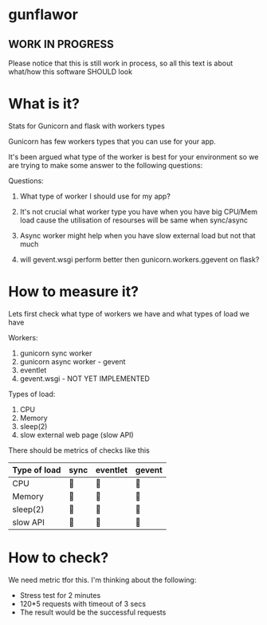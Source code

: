 # gunflawor

## WORK IN PROGRESS
Please notice that this is still work in process, so all this text is about what/how this software SHOULD look

# What is it?

Stats for Gunicorn and flask with workers types

Gunicorn has few workers types that you can use for your app.

It's been argued what type of the worker is best for your environment so we are trying to make some answer to the following questions:


Questions:
1) What type of worker I should use for my app? 
1) It's not crucial what worker type you have when you have big CPU/Mem load 
cause the utilisation of resourses will be same when sync/async
  
1) Async worker might help when you have slow external load but not that much
1) will gevent.wsgi perform better then gunicorn.workers.ggevent on flask?



# How to measure it?

Lets first check what type of workers we have and what types of load we have

Workers:
1) gunicorn sync worker
1) gunicorn async worker - gevent
1) eventlet
1) gevent.wsgi - NOT YET IMPLEMENTED

Types of load:

1) CPU
2) Memory
3) sleep(2)
4) slow external web page (slow API)


There should be metrics of checks like this

| Type of load  | sync  | eventlet | gevent |
| ------------- | ----- | -------- | ------ |
| CPU           | 🔢  | 🔢 | 🔢  | 🔢 |
| Memory        | 🔢  | 🔢 | 🔢  | 🔢 |
| sleep(2)      | 🔢  | 🔢 | 🔢  | 🔢 |
| slow API      | 🔢  | 🔢 | 🔢  | 🔢 |


# How to check?

We need metric tfor this. I'm thinking about the following:

* Stress test for 2 minutes
* 120*5 requests with timeout of 3 secs
* The result would be the successful requests